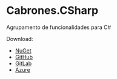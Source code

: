 # Cabrones.CSharp

Agrupamento de funcionalidades para C#

Download: 
- [NuGet](https://www.nuget.org/packages/Cabrones.Utils/)
- [GitHub](https://github.com/sergiocabral/Cabrones.CSharpUtils)
- [GitLab](https://gitlab.com/sergiocabral/cabrones.csharputils)
- [Azure](https://dev.azure.com/sergiocabral/Cabrones.CSharpUtils)
